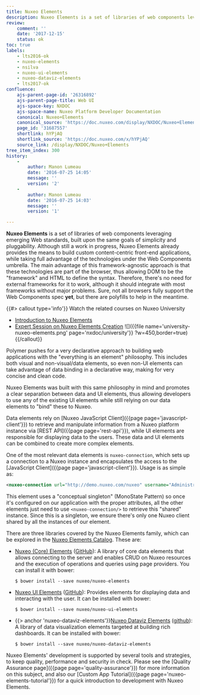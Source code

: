 ```yaml
---
title: Nuxeo Elements
description: Nuxeo Elements is a set of libraries of web components leveraging emerging Web standards, built upon the same goals of simplicity and pluggability.
review:
    comment: ''
    date: '2017-12-15'
    status: ok
toc: true
labels:
    - lts2016-ok
    - nuxeo-elements
    - nsilva
    - nuxeo-ui-elements
    - nuxeo-dataviz-elements
    - lts2017-ok
confluence:
    ajs-parent-page-id: '26316892'
    ajs-parent-page-title: Web UI
    ajs-space-key: NXDOC
    ajs-space-name: Nuxeo Platform Developer Documentation
    canonical: Nuxeo+Elements
    canonical_source: 'https://doc.nuxeo.com/display/NXDOC/Nuxeo+Elements'
    page_id: '31687557'
    shortlink: hYPjAQ
    shortlink_source: 'https://doc.nuxeo.com/x/hYPjAQ'
    source_link: /display/NXDOC/Nuxeo+Elements
tree_item_index: 300
history:
    -
        author: Manon Lumeau
        date: '2016-07-25 14:05'
        message: ''
        version: '2'
    -
        author: Manon Lumeau
        date: '2016-07-25 14:03'
        message: ''
        version: '1'

---
```

**Nuxeo Elements** is a set of libraries of web components leveraging emerging Web standards, built upon the same goals
of simplicity and pluggability. Although still a work in progress, Nuxeo Elements already provides the means to build custom
content-centric front-end applications, while taking full advantage of the technologies under the Web Components umbrella.
The main advantage of this framework-agnostic approach is that these technologies are part of the browser, thus allowing
DOM to be the "framework" and HTML to define the syntax. Therefore, there's no need for external frameworks for it to work,
although it should integrate with most frameworks without major problems. Sure, not all browsers fully support the Web Components spec **yet**, but there are polyfills to help in the meantime.

{{#> callout type='info'}}
Watch the related courses on Nuxeo University
- [Introduction to Nuxeo Elements](https://university.nuxeo.com/learn/public/course/view/elearning/79/introduction-to-nuxeo-elements)
- [Expert Session on Nuxeo Elements Creation](https://university.nuxeo.com/learn/public/course/view/elearning/148/expert-session-creating-nuxeo-elements-with-studio-designer)
![]({{file name='university-nuxeo-elements.png' page='nxdoc/university'}} ?w=450,border=true)
{{/callout}}

Polymer pushes for a very declarative approach to building web applications with the "everything is an element" philosophy.
This includes both visual and non-visual/data elements, so even non-UI elements can take advantage of data binding in a
declarative way, making for very concise and clean code.

Nuxeo Elements was built with this same philosophy in mind and promotes a clear separation between data and UI elements,
thus allowing developers to use any of the existing UI elements while still relying on our data elements to "bind" these to Nuxeo.

Data elements rely on [Nuxeo JavaScript Client]({{page page='javascript-client'}}) to retrieve and manipulate information
from a Nuxeo platform instance via [REST API]({{page page='rest-api'}}), while UI elements are responsible for displaying
data to the users. These data and UI elements can be combined to create more complex elements.

One of the most relevant data elements is `nuxeo-connection`, which sets up a connection to a Nuxeo instance and encapsulates
the access to the [JavaScript Client]({{page page='javascript-client'}}). Usage is as simple as:

```xml
<nuxeo-connection url="http://demo.nuxeo.com/nuxeo" username="Administrator" password="Administrator">
```

This element uses a "conceptual singleton" (MonoState Pattern) so once it's configured on our application with the proper
attributes, all the other elements just need to use `<nuxeo-connection/>` to retrieve this "shared" instance. Since this
is a singleton, we ensure there's only one Nuxeo client shared by all the instances of our element.

There are three libraries covered by the Nuxeo Elements family, which can be explored in the [Nuxeo Elements Catalog](https://www.webcomponents.org/author/nuxeo).
These are:

- [Nuxeo (Core) Elements](https://www.webcomponents.org/element/nuxeo/nuxeo-elements) ([GitHub](https://github.com/nuxeo/nuxeo-elements)):
  A library of core data elements that allows connecting to the server and enables CRUD on Nuxeo resources and the execution
  of operations and queries using page providers. You can install it with bower:
  ```
  $ bower install --save nuxeo/nuxeo-elements
  ```
- [Nuxeo UI Elements](https://www.webcomponents.org/element/nuxeo/nuxeo-ui-elements) ([GitHub](https://github.com/nuxeo/nuxeo-ui-elements)):
  Provides elements for displaying data and interacting with the user. It can be installed with bower:
  ```
  $ bower install --save nuxeo/nuxeo-ui-elements
  ```
- {{> anchor 'nuxeo-dataviz-elements'}}[Nuxeo Dataviz Elements](https://www.webcomponents.org/element/nuxeo/nuxeo-dataviz-elements) ([github](https://github.com/nuxeo/nuxeo-dataviz-elements)):
  A library of data visualization elements targeted at building rich dashboards. It can be installed with bower:
  ```
  $ bower install --save nuxeo/nuxeo-dataviz-elements
  ```
Nuxeo Elements' development is supported by several tools and strategies, to keep quality, performance and security in check.
Please see the [Quality Assurance page]({{page page='quality-assurance'}}) for more information on this subject, and
also our [Custom App Tutorial]({{page page='nuxeo-elements-tutorial'}}) for a quick introduction to development with Nuxeo Elements.

